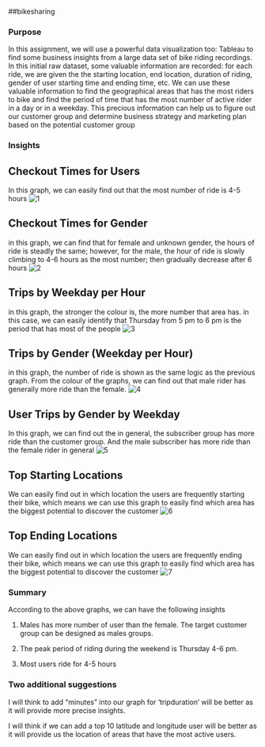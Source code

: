 ##bikesharing

### Purpose
In this assignment, we will use a powerful data visualization too: Tableau to find some business  insights from a large data set of bike riding recordings. In this initial raw dataset, some valuable information are recorded: for each ride, we are given the the starting location, end location, duration of riding, gender of user starting time and ending time, etc. We can use these valuable information to find the geographical areas that has the most riders to bike and find the period of time that has the most number of active rider in a day or in a weekday. This precious information can help us to figure out our customer group and determine business strategy and marketing plan based on the potential customer group

### Insights 
## Checkout Times for Users
In this graph, we can easily find out that the most number of ride is 4-5 hours 
![1]()

## Checkout Times for Gender
in this graph, we can find that for female and unknown gender, the hours of ride is steadly the same; however, for the male, the hour of ride is slowly climbing to 4-6 hours as the most number; then gradually decrease after 6 hours
![2]()

## Trips by Weekday per Hour
in this graph, the stronger the colour is, the more number that area has. in this case, we can easily identify that Thursday from 5 pm to 6 pm is the period that has most of the people
![3]()

## Trips by Gender (Weekday per Hour) 
in this graph, the number of ride is shown as the same logic as the previous graph. From the colour of the graphs, we can find out that male rider has generally more ride than the female. 
![4]()

## User Trips by Gender by Weekday
In this graph, we can find out the in general, the subscriber group has more ride than the customer group. And the male subscriber has more ride than the female rider in general
![5]()

## Top Starting Locations
We can easily find out in which location the users are frequently starting their bike, which means we can use this graph to easily find which area has the biggest potential to discover the customer
![6]()

## Top Ending Locations
We can easily find out in which location the users are frequently ending their bike, which means we can use this graph to easily find which area has the biggest potential to discover the customer
![7]()

### Summary

According to the above graphs, we can have the following insights

1) Males has more number of user than the female. The target customer group can be designed as males groups. 

2) The peak period of riding  during the weekend is Thursday 4-6 pm.

3) Most users ride for 4-5 hours 

### Two additional suggestions
I will think to add “minutes” into our graph for ‘tripduration’ will be better as it will provide more precise insights.

I will think if we can add a top 10 latitude and longitude user will be better as it will provide us the location of areas that have the most active users.
